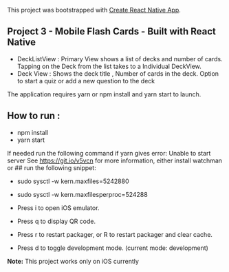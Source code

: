 This project was bootstrapped with [Create React Native App](https://github.com/react-community/create-react-native-app).

## Project 3 - Mobile Flash Cards - Built with React Native

* DeckListView : Primary View shows a list of decks and number of cards.
Tapping on the Deck from the list takes to a Individual DeckView.
* Deck View : Shows the deck title , Number of cards in the deck.
Option to start a quiz or add a new question to the deck


The application requires yarn or npm install and yarn start to launch.

## How to run :
* npm install
* yarn start

If needed run the following command if yarn gives error:
 Unable to start server
 See https://git.io/v5vcn for more information, either install watchman or ## run the following snippet:
* sudo sysctl -w kern.maxfiles=5242880
* sudo sysctl -w kern.maxfilesperproc=524288

* Press i to open iOS emulator.
* Press q to display QR code.
* Press r to restart packager, or R to restart packager and clear cache.
* Press d to toggle development mode. (current mode: development)

**Note:** This project works only on iOS currently
